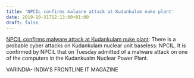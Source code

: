 ```yaml
---
title: 'NPCIL confirms malware attack at Kudankulam nuke plant'
date: 2019-10-31T12:13:00+01:00
draft: false
---
```


[NPCIL confirms malware attack at Kudankulam nuke plant](https://varindia.com/news/npcil-confirms-malware-attack-at-kudankulam-nuke-plant#.XbrB0pwSC30.blogger): There is a probable cyber attacks on Kudankulam nuclear unit baseless: NPCIL. It is confirmed by NPCIL that on Tuesday admitted of a malware attack on one of the computers in the Kudankualm Nuclear Power Plant.  
  
VARINDIA- INDIA'S FRONTLINE IT MAGAZINE